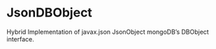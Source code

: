 JsonDBObject
============

Hybrid Implementation of javax.json JsonObject mongoDB’s DBObject interface.
